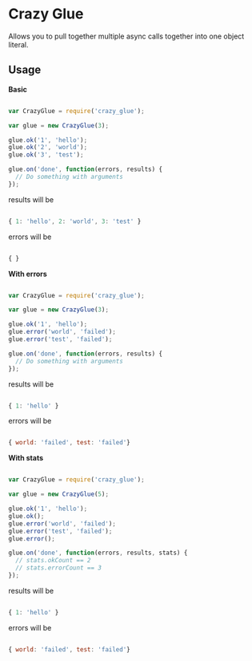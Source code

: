 Crazy Glue
==========

Allows you to pull together multiple async calls together into one object literal.

Usage
-----

**Basic**

```javascript

var CrazyGlue = require('crazy_glue');

var glue = new CrazyGlue(3);

glue.ok('1', 'hello');
glue.ok('2', 'world');
glue.ok('3', 'test');

glue.on('done', function(errors, results) {
  // Do something with arguments
});

```

results will be

```javascript

{ 1: 'hello', 2: 'world', 3: 'test' }

```

errors will be

```javascript

{ }

```

**With errors**

```javascript

var CrazyGlue = require('crazy_glue');

var glue = new CrazyGlue(3);

glue.ok('1', 'hello');
glue.error('world', 'failed');
glue.error('test', 'failed');

glue.on('done', function(errors, results) {
  // Do something with arguments
});

```

results will be

```javascript

{ 1: 'hello' }

```

errors will be

```javascript

{ world: 'failed', test: 'failed'}

```

**With stats**

```javascript

var CrazyGlue = require('crazy_glue');

var glue = new CrazyGlue(5);

glue.ok('1', 'hello');
glue.ok();
glue.error('world', 'failed');
glue.error('test', 'failed');
glue.error();

glue.on('done', function(errors, results, stats) {
  // stats.okCount == 2
  // stats.errorCount == 3
});

```

results will be

```javascript

{ 1: 'hello' }

```

errors will be

```javascript

{ world: 'failed', test: 'failed'}

```
